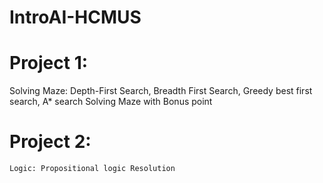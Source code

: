 # IntroAI-HCMUS

# Project 1: 
  
  Solving Maze: Depth-First Search, Breadth First Search, Greedy best first search, A* search 
  Solving Maze with Bonus point
  
 # Project 2: 
    Logic: Propositional logic Resolution 

